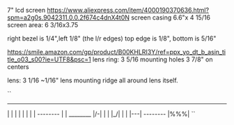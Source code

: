 
7" lcd screen
https://www.aliexpress.com/item/4000190370636.html?spm=a2g0s.9042311.0.0.2f674c4dnX4t0N
screen casing
6.6"x 4 15/16
screen area:
6 3/16x3.75

right bezel is 1/4",left 1/8" (the l/r edges)
top edge is 1/8", bottom is 5/16"


https://smile.amazon.com/gp/product/B00KHLRI3Y/ref=ppx_yo_dt_b_asin_title_o03_s00?ie=UTF8&psc=1
lens ring:
3 5/16
mounting holes 3 7/8" on centers

lens:
3 1/16
~1/16" lens mounting ridge all around lens itself. 


``
 ________   _____
 |      |   |   |
 |      |   |   |
 --------   |   |
 ________   |/-\|
 |      |   |\_/|
 |      |   |---|
 --------   |%%%|
``
